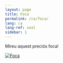 ```yaml
---
layout: page
title: Foca
permalink: /ca/foca/
lang: ca
lang-ref: seal
sidebar: 1
---
```


Mireu aquest preciós foca!

[![Foca](https://andrewhinchberger.github.io/test_site/public/seal.jpg "Feu Clic a Mi!")](https://www.youtube.com/watch?v=Lmw4lzjEqD8)
